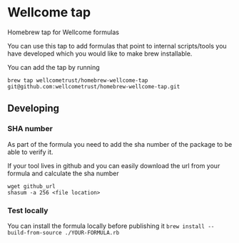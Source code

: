 # Wellcome tap

Homebrew tap for Wellcome formulas

You can use this tap to add formulas that point to internal scripts/tools
you have developed which you would like to make brew installable.

You can add the tap by running 
```
brew tap wellcometrust/homebrew-wellcome-tap git@github.com:wellcometrust/homebrew-wellcome-tap.git
```

## Developing

### SHA number

As part of the formula you need to add the sha number of the package to be able to verify it.

If your tool lives in github and you can easily download the url from your formula and calculate the sha number
```
wget github_url
shasum -a 256 <file location>
```

### Test locally

You can install the formula locally before publishing it
`brew install --build-from-source ./YOUR-FORMULA.rb`
